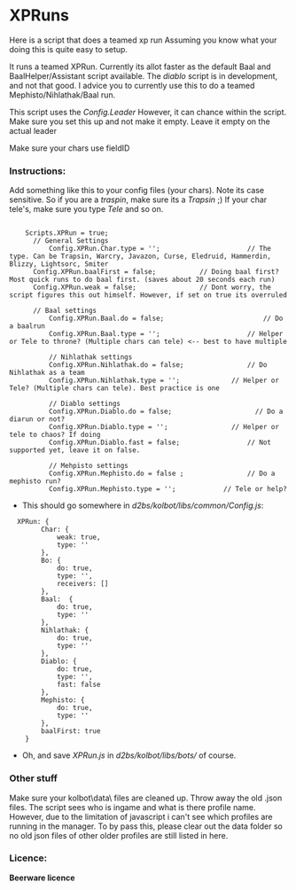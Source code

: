 
# XPRuns
Here is a script that does a teamed xp run
Assuming you know what your doing this is quite easy to setup.

It runs a teamed XPRun.
Currently its allot faster as the default Baal and BaalHelper/Assistant script available.
The *diablo* script is in development, and not that good. I advice you to currently use this to do a teamed Mephisto/Nihlathak/Baal run.

This script uses the *Config.Leader* However, it can chance within the script. Make sure you set this up and not make it empty.
Leave it empty on the actual leader

Make sure your chars use fieldID





### Instructions:
Add something like this to your config files (your chars). Note its case sensitive. So if you are a *traspin*, make sure its a *Trapsin* ;) If your char tele's, make sure you type *Tele* and so on.
```

    Scripts.XPRun = true;
      // General Settings
		  Config.XPRun.Char.type = '';					    // The type. Can be Trapsin, Warcry, Javazon, Curse, Eledruid, Hammerdin, Blizzy, Lightsorc, Smiter
      Config.XPRun.baalFirst = false;           // Doing baal first? Most quick runs to do baal first. (saves about 20 seconds each run)
      Config.XPRun.weak = false;                // Dont worry, the script figures this out himself. However, if set on true its overruled

      // Baal settings
		  Config.XPRun.Baal.do = false; 						// Do a baalrun
		  Config.XPRun.Baal.type = '';					    // Helper or Tele to throne? (Multiple chars can tele) <-- best to have multiple

		  // Nihlathak settings
		  Config.XPRun.Nihlathak.do = false;				// Do Nihlathak as a team
		  Config.XPRun.Nihlathak.type = '';		    	// Helper or Tele? (Multiple chars can tele). Best practice is one

		  // Diablo settings
		  Config.XPRun.Diablo.do = false;					  // Do a diarun or not?
		  Config.XPRun.Diablo.type = '';		        // Helper or tele to chaos? If doing
		  Config.XPRun.Diablo.fast = false;					// Not supported yet, leave it on false.

		  // Mehpisto settings
		  Config.XPRun.Mephisto.do = false ;				// Do a mephisto run?
		  Config.XPRun.Mephisto.type = '';		      // Tele or help?
```

* This should go somewhere in *d2bs/kolbot/libs/common/Config.js*:

```
  XPRun: {
        Char: {
            weak: true,
            type: ''
        },
        Bo: {
            do: true,
            type: '',
            receivers: []
        },
		Baal:  {
        	do: true,
        	type: ''
		},
        Nihlathak: {
            do: true,
            type: ''
        },
		Diablo: {
        	do: true,
			type: '',
			fast: false
		},
		Mephisto: {
        	do: true,
        	type: ''
		},
		baalFirst: true
	}
```

* Oh, and save *XPRun.js* in *d2bs/kolbot/libs/bots/* of course.

### Other stuff
Make sure your kolbot\data\ files are cleaned up. Throw away the old .json files. The script sees who is ingame and what is there profile name. However, due to the limitation of javascript i can't see which profiles are running in the manager. To by pass this, please clear out the data folder so no old json files of other older profiles are still listed in here.


### Licence:
**Beerware licence**
